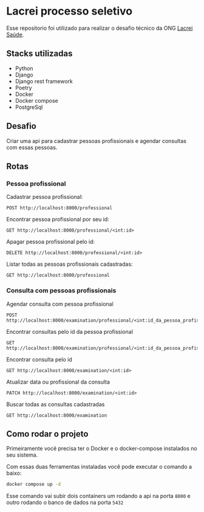 # Lacrei processo seletivo

Esse repositorio foi utilizado para realizar o desafio técnico da ONG [Lacrei Saúde](https://www.linkedin.com/company/lacrei-saude/).

## Stacks utilizadas

- Python
- Django
- Django rest framework
- Poetry
- Docker
- Docker compose
- PostgreSql

## Desafio

Criar uma api para cadastrar pessoas profissionais e agendar consultas com essas pessoas.

## Rotas

### Pessoa profissional

Cadastrar pessoa profissional:

```http
POST http://localhost:8000/professional
```

Encontrar pessoa profissional por seu id:

```http
GET http://localhost:8000/professional/<int:id>
```

Apagar pessoa profissional pelo id:

```http
DELETE http://localhost:8000/professional/<int:id>
```

Listar todas as pessoas profissionais cadastradas:

```http
GET http://localhost:8000/professional
```

### Consulta com pessoas profissionais

Agendar consulta com pessoa profissional

```http
POST http://localhost:8000/examination/professional/<int:id_da_pessoa_profissional>
```

Encontrar consultas pelo id da pessoa profissional

```http
GET http://localhost:8000/examination/professional/<int:id_da_pessoa_profissional>
```

Encontrar consulta pelo id

```http
GET http://localhost:8000/examination/<int:id>
```

Atualizar data ou profissional da consulta

```http
PATCH http://localhost:8000/examination/<int:id>
```

Buscar todas as consultas cadastradas

```http
GET http://localhost:8000/examination
```

## Como rodar o projeto

Primeiramente você precisa ter o Docker e o docker-compose instalados no seu sistema.

Com essas duas ferramentas instaladas você pode executar o comando a baixo:

```bash
docker compose up -d
```

Esse comando vai subir dois containers um rodando a api na porta `8000` e outro rodando o banco de dados na porta `5432`